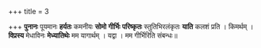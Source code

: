 +++
title = 3

+++
**पुनानः** पूयमानः **हर्यतः** कमनीयः **सोमो** **गीर्भिः** **परिष्कृतः** स्तुतिभिरलंकृतः **याति** कलशं प्रति । किमर्थम् । **विप्रस्य** मेधाविनः **मेध्यातिथेः** मम यागार्थम् । यद्वा । मम गीर्भिरिति संबन्धः॥